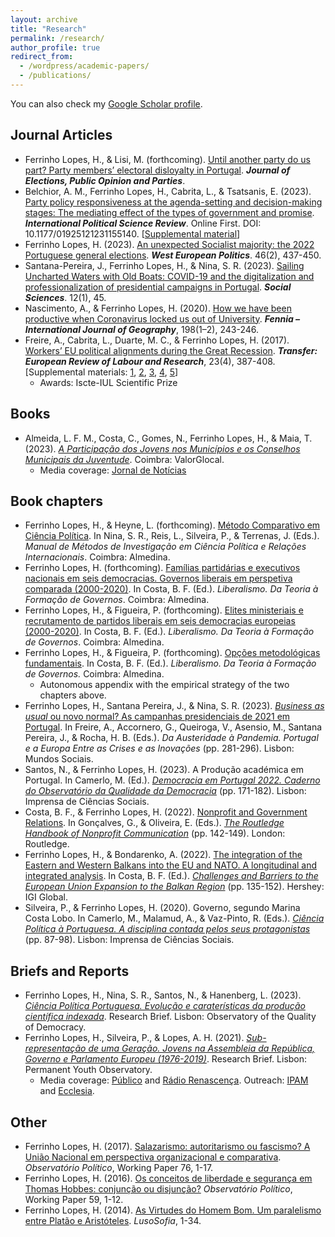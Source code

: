 ```yaml
---
layout: archive
title: "Research"
permalink: /research/
author_profile: true
redirect_from: 
  - /wordpress/academic-papers/
  - /publications/
---
```


You can also check my <a href="https://scholar.google.pt/citations?user=vK-y0CYAAAAJ&hl=pt-PT">Google Scholar profile</a>.

  
## Journal Articles

* Ferrinho Lopes, H., & Lisi, M. (forthcoming). [Until another party do us part? Party members’ electoral disloyalty in Portugal](https://www.dropbox.com/scl/fi/dpejecbe7enje9isrnmv2/HFerrinhoLopes_MLisi_JEPOP-accepted-version.pdf?rlkey=zw3xrpebu3ftxs5pff9wd2ewq&dl=0). <b><i>Journal of Elections, Public Opinion and Parties</i></b>.
* Belchior, A. M., Ferrinho Lopes, H., Cabrita, L., & Tsatsanis, E. (2023). [Party policy responsiveness at the agenda-setting and decision-making stages: The mediating effect of the types of government and promise](https://journals.sagepub.com/doi/pdf/10.1177/01925121231155140). <b><i>International Political Science Review</i></b>. Online First. DOI: 10.1177/01925121231155140. [[Supplemental material](https://journals.sagepub.com/doi/suppl/10.1177/01925121231155140/suppl_file/sj-docx-1-ips-10.1177_01925121231155140.docx)]
* Ferrinho Lopes, H. (2023). [An unexpected Socialist majority: the 2022 Portuguese general elections](https://www.tandfonline.com/doi/pdf/10.1080/01402382.2022.2070983?casa_token=LcYisGvvnAgAAAAA:crAT_E-1iAN4OAOFmhm-S3WVaQplB5ayAlIESzTYBNLhh7yegYlg9JL5K7w0uOAvdUJYpASwsS0Lwg). <b><i>West European Politics</i></b>. 46(2), 437-450.
* Santana-Pereira, J., Ferrinho Lopes, H., & Nina, S. R. (2023). [Sailing Uncharted Waters with Old Boats: COVID-19 and the digitalization and professionalization of presidential campaigns in Portugal](https://www.mdpi.com/2076-0760/12/1/45). <b><i>Social Sciences</i></b>. 12(1), 45.
* Nascimento, A., & Ferrinho Lopes, H. (2020). [How we have been productive when Coronavirus locked us out of University](https://repositorio.ul.pt/bitstream/10451/45557/1/ICS_ANascimento_How.pdf). <b><i>Fennia – International Journal of Geography</i></b>, 198(1–2), 243-246.
* Freire, A., Cabrita, L., Duarte, M. C., & Ferrinho Lopes, H. (2017). [Workers’ EU political alignments during the Great Recession](https://journals.sagepub.com/doi/10.1177/1024258917696239). <b><i>Transfer: European Review of Labour and Research</i></b>, 23(4), 387-408. [Supplemental materials: [1](https://journals.sagepub.com/doi/suppl/10.1177/1024258917696239/suppl_file/trs696239_supplementary_material_appendix_1.pdf), [2](https://journals.sagepub.com/doi/suppl/10.1177/1024258917696239/suppl_file/trs696239_supplementary_material_appendix_2.pdf), [3](https://journals.sagepub.com/doi/suppl/10.1177/1024258917696239/suppl_file/trs696239_supplementary_material_appendix_3.pdf), [4](https://journals.sagepub.com/doi/suppl/10.1177/1024258917696239/suppl_file/trs696239_supplementary_material_appendix_4.pdf), [5](https://journals.sagepub.com/doi/suppl/10.1177/1024258917696239/suppl_file/trs696239_supplementary_material_appendix_5.pdf)] 
  * Awards: Iscte-IUL Scientific Prize 


## Books

* Almeida, L. F. M., Costa, C., Gomes, N., Ferrinho Lopes, H., & Maia, T. (2023). <i>[A Participação dos Jovens nos Municípios e os Conselhos Municipais da Juventude](https://www.aevst.com/wp-content/uploads/2023/10/Livro-Conselhos-Municipais-de-Juventude-1.pdf)</i>. Coimbra: ValorGlocal.
  * Media coverage: [Jornal de Notícias](https://www.jn.pt/2122761049/metade-dos-municipios-nao-tem-conselho-municipal-da-juventude/)

## Book chapters

* Ferrinho Lopes, H., & Heyne, L. (forthcoming). [Método Comparativo em Ciência Política](https://www.dropbox.com/scl/fi/0xgf0fd9gc2z6n7pjk80v/Cap.-M-todo-Comparativo-em-Ci-ncia-Pol-tica-rev.-HFL-LH-05-04-2023.pdf?rlkey=hwzct3f97scyk4p3orb1qdnaz&dl=0). In Nina, S. R., Reis, L., Silveira, P., & Terrenas, J. (Eds.). <i>Manual de Métodos de Investigação em Ciência Política e Relações Internacionais</i>. Coimbra: Almedina.
* Ferrinho Lopes, H. (forthcoming). [Famílias partidárias e executivos nacionais em seis democracias. Governos liberais em perspetiva comparada (2000-2020)](https://www.dropbox.com/scl/fi/hf44y9qdykj2nb09iu0ro/Cap-tulo-4.-HFL-v4-22-04-2023.pdf?rlkey=755p0lmrze7v393d4y7vzpgqr&dl=0). In Costa, B. F. (Ed.). <i>Liberalismo. Da Teoria à Formação de Governos</i>. Coimbra: Almedina.
* Ferrinho Lopes, H., & Figueira, P. (forthcoming). [Elites ministeriais e recrutamento de partidos liberais em seis democracias europeias (2000-2020)](https://www.dropbox.com/scl/fi/z17g0h2ywzdnowywkddy5/Cap-tulo-5.-HFL-PF-vf-22-04-2023.pdf?rlkey=xp6j91u7a8by0paju80bffbb9&dl=0). In Costa, B. F. (Ed.). <i>Liberalismo. Da Teoria à Formação de Governos</i>. Coimbra: Almedina.
* Ferrinho Lopes, H., & Figueira, P. (forthcoming). [Opções metodológicas fundamentais](https://www.dropbox.com/scl/fi/3ncmdayno2j9lun5thwcw/Cap-tulo-metodol-gico-v9-22-04-2023.pdf?rlkey=l7y8zgnbhfpgd4k6ndgmn883k&dl=0). In Costa, B. F. (Ed.). <i>Liberalismo. Da Teoria à Formação de Governos.</i> Coimbra: Almedina.
    * Autonomous appendix with the empirical strategy of the two chapters above.
* Ferrinho Lopes, H., Santana Pereira, J., & Nina, S. R. (2023). [<i>Business as usual</i> ou novo normal? As campanhas presidenciais de 2021 em Portugal](https://www.dropbox.com/scl/fi/4nqlax0pmlvv7ntzaaqvz/2023-Chapter-Mundos-Sociais.pdf?rlkey=4xge3q048ov8ddjs5ruwdnawu&dl=0). In Freire, A., Accornero, G., Queiroga, V., Asensio, M., Santana Pereira, J., & Rocha, H. B. (Eds.). <i>Da Austeridade à Pandemia. Portugal e a Europa Entre as Crises e as Inovações</i> (pp. 281-296). Lisbon: Mundos Sociais.
* Santos, N., & Ferrinho Lopes, H. (2023). A Produção académica em Portugal. In Camerlo, M. (Ed.). <i>[Democracia em Portugal 2022. Caderno do Observatório da Qualidade da Democracia](https://www.ics.ulisboa.pt/livros/democracia-em-portugal-2022)</i> (pp. 171-182). Lisbon: Imprensa de Ciências Sociais.
* Costa, B. F., & Ferrinho Lopes, H. (2022). [Nonprofit and Government Relations](https://www.taylorfrancis.com/chapters/edit/10.4324/9781003170563-18/nonprofit-government-relations-bruno-ferreira-costa-hugo-ferrinho-lopes?context=ubx&refId=e7773832-d07f-49c1-99e2-9634eed1fd0d). In Gonçalves, G., & Oliveira, E. (Eds.). <i>[The Routledge Handbook of Nonprofit Communication](https://www.routledge.com/The-Routledge-Handbook-of-Nonprofit-Communication/Goncalves-Oliveira/p/book/9780367771775)</i> (pp. 142-149). London: Routledge.
* Ferrinho Lopes, H., & Bondarenko, A. (2022). [The integration of the Eastern and Western Balkans into the EU and NATO. A longitudinal and integrated analysis](https://www.igi-global.com/chapter/the-integration-of-the-eastern-and-western-balkans-into-the-eu-and-nato/295606). In Costa, B. F. (Ed.). <i>[Challenges and Barriers to the European Union Expansion to the Balkan Region](https://www.igi-global.com/book/challenges-barriers-european-union-expansion/275497)</i> (pp. 135-152). Hershey: IGI Global.
* Silveira, P., & Ferrinho Lopes, H. (2020). Governo, segundo Marina Costa Lobo. In Camerlo, M., Malamud, A., & Vaz-Pinto, R. (Eds.). <i>[Ciência Política à Portuguesa. A disciplina contada pelos seus protagonistas](https://repositorio.ul.pt/bitstream/10451/47033/1/ICS_MCamerlo_Ciencia.pdf)</i> (pp. 87-98). Lisbon: Imprensa de Ciências Sociais.

## Briefs and Reports

* Ferrinho Lopes, H., Nina, S. R., Santos, N., & Hanenberg, L. (2023). <i>[Ciência Política Portuguesa. Evolução e caraterísticas da produção científica indexada](https://oqd.ics.ulisboa.pt/webwp/wp-content/uploads/2023/01/2023-Research-Brief-OQD-1.pdf)</i>. Research Brief. Lisbon: Observatory of the Quality of Democracy.
* Ferrinho Lopes, H., Silveira, P., & Lopes, A. H. (2021). <i>[Sub-representação de uma Geração. Jovens na Assembleia da República, Governo e Parlamento Europeu (1976-2019)](https://www.opj.ics.ulisboa.pt/wp-content/uploads/ICS-Policy-Brief-2021.pdf)</i>. Research Brief. Lisbon: Permanent Youth Observatory.
  * Media coverage: [Público](https://www.publico.pt/2022/11/28/politica/noticia/aqui-ninguem-tweetou-debate-jovens-mostraram-querem-participar-2029537) and [Rádio Renascença](https://rr.sapo.pt/especial%5C/politica/2022/01/27/pedro-silveira-os-governos-nao-podem-ser-um-one-man-show/269893/). Outreach: [IPAM](https://www.ipam.pt/blog/participacao-jovem-na-era-digital/) and [Ecclesia](https://agencia.ecclesia.pt/portal/ha-uma-sub-representacao-cronica-das-novas-geracoes-na-politica-rita-saias/).

## Other

* Ferrinho Lopes, H. (2017). [Salazarismo: autoritarismo ou fascismo? A União Nacional em perspectiva organizacional e comparativa](http://www.observatoriopolitico.pt/wp-content/uploads/2017/11/WP_76_HL.pdf). <i>Observatório Político</i>, Working Paper 76, 1-17.
* Ferrinho Lopes, H. (2016). [Os conceitos de liberdade e segurança em Thomas Hobbes: conjunção ou disjunção?](http://www.observatoriopolitico.pt/wp-content/uploads/2016/03/WP_59_HFL.pdf) <i>Observatório Político</i>, Working Paper 59, 1-12.
* Ferrinho Lopes, H. (2014). [As Virtudes do Homem Bom. Um paralelismo entre Platão e Aristóteles](http://www.lusosofia.net/textos/20140517-lopes_hugo_2014_virtudes_homem_bom.pdf). <i>LusoSofia</i>, 1-34.



<!---
# Encyclopedia entries
- Regime Support. (with [Pedro C. Magalhães](https://www.pedro-magalhaes.org/), Lúcio Hanenberg and David Pimenta). Entry for the <i>Elgar Encyclopedia of Political Representation</i>, edited by André Freire, Eva Önudottir, Andrea Pedrazzani, and Hermann Schmitt. Cheltenham: Edward Elgar.
- Growing citizens’ tolerance <i>vis-à-vis</i> authoritarian alternatives. (with [Pedro C. Magalhães](https://www.pedro-magalhaes.org/), Lúcio Hanenberg and David Pimenta). Entry for the <i>Elgar Encyclopedia of Political Representation</i>, edited by André Freire, Eva Önudottir, Andrea Pedrazzani, and Hermann Schmitt. Cheltenham: Edward Elgar.

# Working Papers
- Online Research in Political Science: A Meta-Analysis of the Scope and Profile of a Rising Trend (2005-2019). (with [Ana M. Belchior](https://ciencia.iscte-iul.pt/authors/ana-maria-da-conceicao-belchior/cv), Viriato Queiroga and Ana Rezende-Matias)
- Perception of poll results, and strategic voting. A tale of two elections in Portugal. (with [José Santana-Pereira](https://ciencia.iscte-iul.pt/authors/jose-santana-pereira/cv) and [Susana Rogeiro Nina](https://www.ulusofona.pt/docentes/susana-isabel-rogeiro-pereira-nina-6412))
- Satisfaction with intra-party functioning at grassroots, mid-level and upper-level elites.
- Youth political representation at the local level.

# Work in Progress
- Democratic innovations and xxx (with [Miguel M. Pereira](https://miguelmpereira.com/) and [Jorge M. Fernandes](https://www.jorgemfernandes.com/))
- Exposure to polls, late deciders, and strategic voting. A tale of three elections in Portugal. (with [José Santana-Pereira](https://ciencia.iscte-iul.pt/authors/jose-santana-pereira/cv) and [Susana Rogeiro Nina](https://www.ulusofona.pt/docentes/susana-isabel-rogeiro-pereira-nina-6412))
- Political party ethics self-regulation. (with [Luís de Sousa](https://www.ics.ulisboa.pt/pessoa/luis-de-sousa), [Fernando Casal Bertoa](https://whogoverns.eu/biography/) and Lúcio Hanenberg)
- Party youth wings. Organizational features and relations with mother parties (with [Brit Anlar](https://www.britanlar.com/), [Kira Kurtz](https://kirareneekurz.owlstown.net/) and [Ieva Hofmane](https://www.eui.eu/people?id=ieva-hofmane))
- Young people and corruption perceptions in Spain and Portugal. (with [Gustavo Gouvêa Maciel](https://scholar.google.com/citations?user=po780s0AAAAJ&hl=en))

--->
